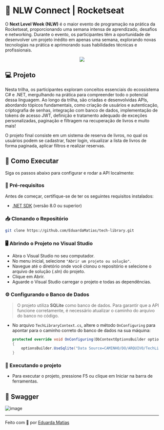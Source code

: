 # 💜 NLW Connect | Rocketseat

O **Next Level Week (NLW)** é o maior evento de programação na prática da Rocketseat, proporcionando uma semana intensa de aprendizado, desafios e networking. Durante o evento, os participantes têm a oportunidade de desenvolver um projeto inédito em apenas uma semana, explorando novas tecnologias na prática e aprimorando suas habilidades técnicas e profissionais.

<p align="center">
  <img src="https://img.shields.io/badge/Trilha%20Escolhida-C%23-7B61FF?style=for-the-badge&logo=c-sharp&logoColor=white">
</p>

## 💻 Projeto

Nesta trilha, os participantes exploram conceitos essenciais do ecossistema C# e .NET, mergulhando na prática para compreender todo o potencial dessa linguagem. Ao longo da trilha, são criadas e desenvolvidas APIs, abordando tópicos fundamentais, como criação de usuários e autenticação, criptografia de senhas, integração com banco de dados, implementação de tokens de acesso JWT, definição e tratamento adequado de exceções personalizadas, paginação e filtragem na recuperação de livros e muito mais!

O projeto final consiste em um sistema de reserva de livros, no qual os usuários podem se cadastrar, fazer login, visualizar a lista de livros de forma paginada, aplicar filtros e realizar reservas.

## 🚀 Como Executar

Siga os passos abaixo para configurar e rodar a API localmente:

### 📌 Pré-requisitos
Antes de começar, certifique-se de ter os seguintes requisitos instalados:
- [.NET SDK](https://dotnet.microsoft.com/en-us/download) (versão 8.0 ou superior)

### 📥 Clonando o Repositório
```bash
git clone https://github.com/EduardaMatias/tech-library.git
```

### 🖥️ Abrindo o Projeto no Visual Studio
- Abra o Visual Studio no seu computador. <br>
-  No menu inicial, selecione `"Abrir um projeto ou solução"`. <br>
-  Navegue até o diretório onde você clonou o repositório e selecione o arquivo de solução (.sln) do projeto. <br>
-  Clique em Abrir. <br>
-  Aguarde o Visual Studio carregar o projeto e todas as dependências. <br>

### ⚙️ Configurando o Banco de Dados
> O projeto utiliza **SQLite** como banco de dados. Para garantir que a API funcione corretamente, é necessário atualizar o caminho do arquivo do banco no código. <br>
- No arquivo `TechLibraryContext.cs`, altere o método `OnConfiguring` para apontar para o caminho correto do banco de dados na sua máquina: <br>
   ```csharp
   protected override void OnConfiguring(DbContextOptionsBuilder optionsBuilder)
   {
       optionsBuilder.UseSqlite("Data Source=CAMINHO/DO/ARQUIVO/TechLibraryDb.db");
   }
   ```

### 🎉 Executando o projeto
- Para executar o projeto, pressione F5 ou clique em Iniciar na barra de ferramentas.

## 🧩 Swagger

![image](https://github.com/user-attachments/assets/210c7172-253c-4865-aa6f-547428f789dc)

---

Feito com 💜 por <a href="https://linkedin.com/in/eduarda-matias">Eduarda Matias</a>
